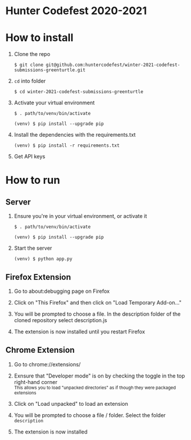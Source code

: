 # Hunter Codefest 2020-2021

# How to install

1. Clone the repo 
    ```
    $ git clone git@github.com:huntercodefest/winter-2021-codefest-submissions-greenturtle.git 
    ```

2. `cd` into folder 

    ```
    $ cd winter-2021-codefest-submissions-greenturtle
    ```

3. Activate your virtual environment
    ```
    $ . path/to/venv/bin/activate

    (venv) $ pip install --upgrade pip
    ```

4. Install the dependencies with the requirements.txt 
   ```
   (venv) $ pip install -r requirements.txt
   ```
5. Get API keys 



# How to run 

## Server 

1. Ensure you're in your virtual environment, or activate it 

    ```
    $ . path/to/venv/bin/activate

    (venv) $ pip install --upgrade pip
    ```

2. Start the server 

    ```
   (venv) $ python app.py
    ```

## Firefox Extension 

1. Go to about:debugging page on Firefox

2. Click on "This Firefox" and then click on "Load Temporary Add-on..."

3. You will be prompted to choose a file. In the description folder of the cloned repository select description.js

4. The extension is now installed until you restart Firefox


## Chrome Extension 

1. Go to chrome://extensions/

2. Exnsure that "Developer mode" is on by checking the toggle in the top right-hand corner  
    <sub>This allows you to load "unpacked directories" as if though they were packaged extensions</sub>

3. Click on "Load unpacked" to load an extension 

3. You will be prompted to choose a file / folder. Select the folder `description`

4. The extension is now installed 
